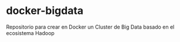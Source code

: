 # docker-bigdata
Repositorio para crear en Docker un Cluster de Big Data basado en el ecosistema Hadoop
